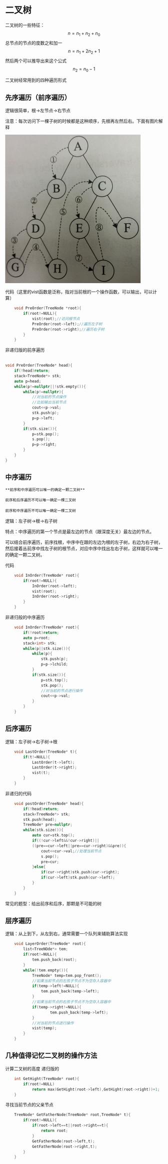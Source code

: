 # 二叉树

二叉树的一些特征：
$$
n=n_1+n_2+n_0
$$
总节点的节点的度数之和加一
$$
n=n_1+2n_2+1
$$
然后两个可以推导出来这个公式
$$
n_2=n_0-1
$$

二叉树经常用到的四种遍历形式

## 先序遍历（前序遍历）

逻辑很简单，根->左节点->右节点

注意：每次访问下一棵子树的时候都是这种顺序，先根再左然后右。下面有图片解释

![前序遍历](图像资源/前序遍历.jpg)

代码（这里的vist函数是泛称，指对当前根的一个操作函数，可以输出，可以计算）

```C++
    void PreOrder(TreeNode *root){
        if(root!=NULL){
            vist(root);//访问根节点
            PreOrder(root->left);//遍历左子树
            PreOrder(root->right);//遍历右子树
        }
    }
```

非递归版的前序遍历

```C++

void PreOrder(TreeNode* head){
    if(!head)return;
    stack<TreeNode*> stk;
    auto p=head;
    while(p!=nullptr||!stk.empty()){
        while(p!=nullptr){
            //对当前的节点操作
            //比如输出当前节点
            cout<<p->val;
            stk.push(p);
            p=p->left;
        }
        if(stk.size()){
            p=stk.pop();
            s.pop();
            p=p->right;
        }
    }
}

```

## 中序遍历

```md
**前序和中序遍历可以唯一的确定一颗二叉树**

前序和后序遍历不可以唯一确定一棵二叉树

前序和中序遍历不可以唯一确定一棵二叉树

```

逻辑：左子树->根->右子树

特点：中序遍历的第一个节点是最左边的节点（跟深度无关）最左边的节点。

可以结合前序遍历，前序找根，中序中在跟的左边为根的左子树，右边为右子树，然后接着丛前序中找左子树的根节点，对应中序中找出左右子树，这样就可以唯一的确定一颗二叉树。

代码

```C++
    void InOrder(TreeNode* root){
        if(root!=NULL){
            InOrder(root->left);
            vist(root);
            InOrder(root->right);
        }
    }
```

非递归般的中序遍历

```C++
    void InOrder(TreeNode* root){
        if(!root)return;
        auto p=root;
        stack<int> stk;
        while(p||stk.size()){
            while(p){
                stk.push(p);
                p=p->lchild;
            }
            if(stk.size()){
                p=stk.top();
                stk.pop();
                //对当前的节点进行操作
                cout<<p->val;
            }
        }
    }
```

## 后序遍历

逻辑：左子树->右子树->根

```C++
    void LastOrder(TreeNode* t){
        if(t!=NULL){
            LastOrder(t->left);
            LastOrder(t->right);
            vist(t);
        }
    }
```

非递归的代码

```C++
    void postOrder(TreeNode* head){
        if(!head)return;
        stack<TreeNode*> stk;
        stk.push(head);
        TreeNode* pre=nullptr;
        while(stk.size()){
            auto cur=stk.top();
            if((!cur->left&&!cur->right)||
            ((pre==cur->left||pre==cur->right)&&pre)){
                cout<<cur->val;//处理当前节点
                s.pop();
                pre=cur;
            }else{
                if(cur->right)stk.push(cur->right);
                if(cur->left)stk.push(cur->left);
            }
        }
    }
```

常见的题型：给出前序和后序，那颗是不可能的树

## 层序遍历

逻辑：从上到下，从左到右，通常需要一个队列来辅助算法实现

```C++
    void LayerOrder(TreeNode* root){
        list<TreeNOde*> tem;
        if(root!=NULL){
            tem.push_back(root);
        }
        while(!tem.empty()){
            TreeNode* temp=tem.pop_front();
            //如果当前节点的左孩子节点不为空存入容器中
            if(temp->left!=NULL){
                tem.push_back(temp->left);
            }
            //如果当前节点的右孩子节点不为空存入容器中
            if(temp->right!=NULL){
                    tem.push_back(temp->left);
            }
            //对当前的节点进行操作
            vist(temp);
        }
    }
```

## 几种值得记忆二叉树的操作方法

计算二叉树的高度
递归版的

```C++
    int GetHight(TreeNode* root){
        if(root!=NULL)
            return max(GetHight(root->left),GetHight(root->right))+1;
    } 
```

寻找当前节点的父亲节点

```C++
    TreeNode* GetFatherNode(TreeNode* root,TreeNode* t){
        if(root!=NULL){
            if(root->left==t||root->right==t){
                return root;
            }
            GetFatherNode(root->left,t);
            GetFatherNode(root->right,t);
        }
    }
```
